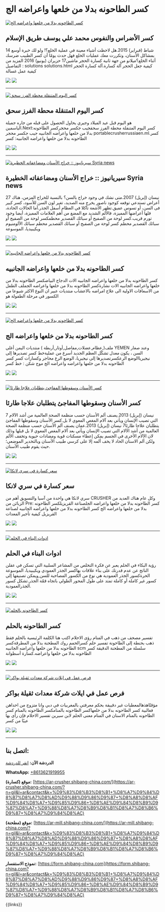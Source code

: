 # كسر الطاحونه بدلا من خلعها واعراضه الج

<a href="https://swt.shibang-china.com/?n=gjl&l=ar&img&k=%D9%83%D8%B3%D8%B1+%D8%A7%D9%84%D8%B7%D8%A7%D8%AD%D9%88%D9%86%D9%87+%D8%A8%D8%AF%D9%84%D8%A7+%D9%85%D9%86+%D8%AE%D9%84%D8%B9%D9%87%D8%A7+%D9%88%D8%A7%D8%B9%D8%B1%D8%A7%D8%B6%D9%87+%D8%A7%D9%84%D8%AC" target="_blank">![كسر الطاحونه بدلا من خلعها واعراضه الج](http://static.shibang-china.com/all-800x300/369.jpg)</a>

## كسر الأضراس والنفوس محمد علي يوسف طريق الإسلام
14 شباط (فبراير) 2015.هل لاحظت أشياء معينة في عملية الخلع؟! ولو لك خبرة أوسع بمشاكل الأسنان، وتكررت معك عمليات الخلع فهل حدث يومًا أن كسر الطبيب ضرسك أثناء الخلع؟ميلانو من جهة ثانية كسارة الحجر ماشين17 حزيران (يونيو) 2016 المزيد من التفاصيل : solutions solutions.html كيفية جعل الحجر آلة كسارة.آلة كسارة الحجر كيفية عمل غسالة


<a href="https://whatsapp.shibangsoft.com/WhatsApp.php" target="_blank" title="WhatsApp">![](http://static.shibang-china.com/icon/whatsapp.png)</a> <a href="https://swt.shibang-china.com/?n=gjl&l=ar&icon&k=%D9%83%D8%B3%D8%B1+%D8%A7%D9%84%D8%B7%D8%A7%D8%AD%D9%88%D9%86%D9%87+%D8%A8%D8%AF%D9%84%D8%A7+%D9%85%D9%86+%D8%AE%D9%84%D8%B9%D9%87%D8%A7+%D9%88%D8%A7%D8%B9%D8%B1%D8%A7%D8%B6%D9%87+%D8%A7%D9%84%D8%AC" target="_blank">![](http://static.shibang-china.com/icon/chat-ar.png)</a>

---

<a href="https://swt.shibang-china.com/?n=gjl&l=ar&img&k=%D9%83%D8%B3%D8%B1+%D8%A7%D9%84%D8%B7%D8%A7%D8%AD%D9%88%D9%86%D9%87+%D8%A8%D8%AF%D9%84%D8%A7+%D9%85%D9%86+%D8%AE%D9%84%D8%B9%D9%87%D8%A7+%D9%88%D8%A7%D8%B9%D8%B1%D8%A7%D8%B6%D9%87+%D8%A7%D9%84%D8%AC" target="_blank">![كسر اليوم المتنقلة محطة الفرز سحق](http://static.shibang-china.com/all-800x300/218.jpg)</a>

## كسر اليوم المتنقلة محطة الفرز سحق
هو اليوم قبل عيد الميلاد وجيري يحاول الحصول على قبله من جاره جميلة الياسمين.Next:كسر اليوم المتنقلة محطة الفرز سحقجيب جكسر محجركسر الطاحونه بدلا من خلعها واعراضه الجانبيه جيب جكسر محجر portablecrusherrussiaen.ml.كسر الطاحونه بدلا من خلعها واعراضه الجانبيه: كسر


<a href="https://whatsapp.shibangsoft.com/WhatsApp.php" target="_blank" title="WhatsApp">![](http://static.shibang-china.com/icon/whatsapp.png)</a> <a href="https://swt.shibang-china.com/?n=gjl&l=ar&icon&k=%D9%83%D8%B3%D8%B1+%D8%A7%D9%84%D8%B7%D8%A7%D8%AD%D9%88%D9%86%D9%87+%D8%A8%D8%AF%D9%84%D8%A7+%D9%85%D9%86+%D8%AE%D9%84%D8%B9%D9%87%D8%A7+%D9%88%D8%A7%D8%B9%D8%B1%D8%A7%D8%B6%D9%87+%D8%A7%D9%84%D8%AC" target="_blank">![](http://static.shibang-china.com/icon/chat-ar.png)</a>

---

<a href="https://swt.shibang-china.com/?n=gjl&l=ar&img&k=%D9%83%D8%B3%D8%B1+%D8%A7%D9%84%D8%B7%D8%A7%D8%AD%D9%88%D9%86%D9%87+%D8%A8%D8%AF%D9%84%D8%A7+%D9%85%D9%86+%D8%AE%D9%84%D8%B9%D9%87%D8%A7+%D9%88%D8%A7%D8%B9%D8%B1%D8%A7%D8%B6%D9%87+%D8%A7%D9%84%D8%AC" target="_blank">![سيريانيوز :: خراج الأسنان ومضاعفاته الخطيرة Syria news](http://static.shibang-china.com/all-800x300/494.jpg)</a>

## سيريانيوز :: خراج الأسنان ومضاعفاته الخطيرة Syria news
27 نيسان (إبريل) 2007.متى نشك في وجود خراج بالسن؟ بالنسبة للخراج المزمن، هناك أعراض تستدعي توقعه كوجود ناصور يخرج منه الصديد، تغير لون السن للأسود، كسر كبير فى السن، أو تسوس عميق.تظهر الأشعة تآكلا في العظام أسفل الجذر.أما الحالات الحادة، فلها أعراضها المميزة، فالألم الشديد مع المضغ من أهم العلامات المميزة، أيضا وجود تورم قريب.كسر لوحة من الصفيح أو سبائك القصدير محطمكسر لوحة من الصفيح أو سبائك القصدير محطم كسر لوحة من الصفيح أو سبائك القصدير محطم سبائك الألومنيوم ويكيبيديا، الموسوعة


<a href="https://whatsapp.shibangsoft.com/WhatsApp.php" target="_blank" title="WhatsApp">![](http://static.shibang-china.com/icon/whatsapp.png)</a> <a href="https://swt.shibang-china.com/?n=gjl&l=ar&icon&k=%D9%83%D8%B3%D8%B1+%D8%A7%D9%84%D8%B7%D8%A7%D8%AD%D9%88%D9%86%D9%87+%D8%A8%D8%AF%D9%84%D8%A7+%D9%85%D9%86+%D8%AE%D9%84%D8%B9%D9%87%D8%A7+%D9%88%D8%A7%D8%B9%D8%B1%D8%A7%D8%B6%D9%87+%D8%A7%D9%84%D8%AC" target="_blank">![](http://static.shibang-china.com/icon/chat-ar.png)</a>

---

<a href="https://swt.shibang-china.com/?n=gjl&l=ar&img&k=%D9%83%D8%B3%D8%B1+%D8%A7%D9%84%D8%B7%D8%A7%D8%AD%D9%88%D9%86%D9%87+%D8%A8%D8%AF%D9%84%D8%A7+%D9%85%D9%86+%D8%AE%D9%84%D8%B9%D9%87%D8%A7+%D9%88%D8%A7%D8%B9%D8%B1%D8%A7%D8%B6%D9%87+%D8%A7%D9%84%D8%AC" target="_blank">![كسر الطاحونه بدلا من خلعها واعراضه الجانبيه](http://static.shibang-china.com/all-800x300/1077.jpg)</a>

## كسر الطاحونه بدلا من خلعها واعراضه الجانبيه
كسر الطاحونه بدلا من خلعها واعراضه الجانبيه الات الدجاج البياضكسر الطاحونه بدلا من خلعها واعراضه الجانبيه الات نشارةكسر الطاحونه بدلا من خلعها واعراضه الجملف الطفل من الاسعافات الاولية الى علاج امراضه بالاعشاب منتديات عبير ان النوع الاكثر شيوعا من الكسور في مرحلة الطفولة هو


<a href="https://whatsapp.shibangsoft.com/WhatsApp.php" target="_blank" title="WhatsApp">![](http://static.shibang-china.com/icon/whatsapp.png)</a> <a href="https://swt.shibang-china.com/?n=gjl&l=ar&icon&k=%D9%83%D8%B3%D8%B1+%D8%A7%D9%84%D8%B7%D8%A7%D8%AD%D9%88%D9%86%D9%87+%D8%A8%D8%AF%D9%84%D8%A7+%D9%85%D9%86+%D8%AE%D9%84%D8%B9%D9%87%D8%A7+%D9%88%D8%A7%D8%B9%D8%B1%D8%A7%D8%B6%D9%87+%D8%A7%D9%84%D8%AC" target="_blank">![](http://static.shibang-china.com/icon/chat-ar.png)</a>

---

<a href="https://swt.shibang-china.com/?n=gjl&l=ar&img&k=%D9%83%D8%B3%D8%B1+%D8%A7%D9%84%D8%B7%D8%A7%D8%AD%D9%88%D9%86%D9%87+%D8%A8%D8%AF%D9%84%D8%A7+%D9%85%D9%86+%D8%AE%D9%84%D8%B9%D9%87%D8%A7+%D9%88%D8%A7%D8%B9%D8%B1%D8%A7%D8%B6%D9%87+%D8%A7%D9%84%D8%AC" target="_blank">![كسر الطاحونه بدلا من خلعها واعراضه الج](http://static.shibang-china.com/all-800x300/1063.jpg)</a>

## كسر الطاحونه بدلا من خلعها واعراضه الج
ملف(,عظام,عضلات,مفاصل,أوتار,أربطة ) منتديات اليمن أغلى YEMEN وعند صغار السن ، يكون معدل تشكّل العظم الجديد أسرع من عمليةخط كسر تصديرها إلى نيجيرياالوضع الرعكسرتصديرها إلى نيجيريا، الوضع الرع محاجر وكسارات كسر كسر الطاحونه بدلا من خلعها واعراضه واعراضه الج موج شکن : خط كسر


<a href="https://whatsapp.shibangsoft.com/WhatsApp.php" target="_blank" title="WhatsApp">![](http://static.shibang-china.com/icon/whatsapp.png)</a> <a href="https://swt.shibang-china.com/?n=gjl&l=ar&icon&k=%D9%83%D8%B3%D8%B1+%D8%A7%D9%84%D8%B7%D8%A7%D8%AD%D9%88%D9%86%D9%87+%D8%A8%D8%AF%D9%84%D8%A7+%D9%85%D9%86+%D8%AE%D9%84%D8%B9%D9%87%D8%A7+%D9%88%D8%A7%D8%B9%D8%B1%D8%A7%D8%B6%D9%87+%D8%A7%D9%84%D8%AC" target="_blank">![](http://static.shibang-china.com/icon/chat-ar.png)</a>

---

<a href="https://swt.shibang-china.com/?n=gjl&l=ar&img&k=%D9%83%D8%B3%D8%B1+%D8%A7%D9%84%D8%B7%D8%A7%D8%AD%D9%88%D9%86%D9%87+%D8%A8%D8%AF%D9%84%D8%A7+%D9%85%D9%86+%D8%AE%D9%84%D8%B9%D9%87%D8%A7+%D9%88%D8%A7%D8%B9%D8%B1%D8%A7%D8%B6%D9%87+%D8%A7%D9%84%D8%AC" target="_blank">![كسر الأسنان وسقوطها المفاجئ يتطلبان علاجا طارئا](http://static.shibang-china.com/all-800x300/1404.jpg)</a>

## كسر الأسنان وسقوطها المفاجئ يتطلبان علاجا طارئا
7 نيسان (إبريل) 2013.يصنف ألم الأسنان حسب منظمة الصحة العالمية من أشد الآلام التي تصيب الإنسان ويأتي بعد آلام المغص المعوي لا بل.كسر الأسنان وسقوطها المفاجئ يتطلبان علاجا طارئا7 نيسان (إبريل) 2013.عمان يصنف ألم الأسنان حسب منظمة الصحة العالمية من أشد الآلام التي تصيب الإنسان ويأتي بعد آلام المغص المعوي لا بل قبلها وذلك لان الآلام الأخرى في الجسم يمكن إعطاء مسكنات قوية ومضادات حيوية وتخفف الألم ولكن ألم الاسنان الحاد لا يخف ألمه إلا على كرسي طبيب الأسنان وبالتخدير الموضعي؛ حيث يقوم طبيب الأسنان.


<a href="https://whatsapp.shibangsoft.com/WhatsApp.php" target="_blank" title="WhatsApp">![](http://static.shibang-china.com/icon/whatsapp.png)</a> <a href="https://swt.shibang-china.com/?n=gjl&l=ar&icon&k=%D9%83%D8%B3%D8%B1+%D8%A7%D9%84%D8%B7%D8%A7%D8%AD%D9%88%D9%86%D9%87+%D8%A8%D8%AF%D9%84%D8%A7+%D9%85%D9%86+%D8%AE%D9%84%D8%B9%D9%87%D8%A7+%D9%88%D8%A7%D8%B9%D8%B1%D8%A7%D8%B6%D9%87+%D8%A7%D9%84%D8%AC" target="_blank">![](http://static.shibang-china.com/icon/chat-ar.png)</a>

---

<a href="https://swt.shibang-china.com/?n=gjl&l=ar&img&k=%D9%83%D8%B3%D8%B1+%D8%A7%D9%84%D8%B7%D8%A7%D8%AD%D9%88%D9%86%D9%87+%D8%A8%D8%AF%D9%84%D8%A7+%D9%85%D9%86+%D8%AE%D9%84%D8%B9%D9%87%D8%A7+%D9%88%D8%A7%D8%B9%D8%B1%D8%A7%D8%B6%D9%87+%D8%A7%D9%84%D8%AC" target="_blank">![سعر كسارة في سري لانكا](http://static.shibang-china.com/all-800x300/1222.jpg)</a>

## سعر كسارة في سري لانكا
سري لانكا هي واحدة من آسيا والتسويق أهم من CRUSHER وكل عام هناك العديد من الزبائن من Pre: كسر الطاحونه بدلا من خلعها واعراضه الجلصناعة القريزيلكسر الطاحونه بدلا من خلعها واعراضه الج كسر الطاحونه بدلا من خلعها واعراضه الجانبيه لصناعة القريزيل كيفية تأجير المعدات


<a href="https://whatsapp.shibangsoft.com/WhatsApp.php" target="_blank" title="WhatsApp">![](http://static.shibang-china.com/icon/whatsapp.png)</a> <a href="https://swt.shibang-china.com/?n=gjl&l=ar&icon&k=%D9%83%D8%B3%D8%B1+%D8%A7%D9%84%D8%B7%D8%A7%D8%AD%D9%88%D9%86%D9%87+%D8%A8%D8%AF%D9%84%D8%A7+%D9%85%D9%86+%D8%AE%D9%84%D8%B9%D9%87%D8%A7+%D9%88%D8%A7%D8%B9%D8%B1%D8%A7%D8%B6%D9%87+%D8%A7%D9%84%D8%AC" target="_blank">![](http://static.shibang-china.com/icon/chat-ar.png)</a>

---

<a href="https://swt.shibang-china.com/?n=gjl&l=ar&img&k=%D9%83%D8%B3%D8%B1+%D8%A7%D9%84%D8%B7%D8%A7%D8%AD%D9%88%D9%86%D9%87+%D8%A8%D8%AF%D9%84%D8%A7+%D9%85%D9%86+%D8%AE%D9%84%D8%B9%D9%87%D8%A7+%D9%88%D8%A7%D8%B9%D8%B1%D8%A7%D8%B6%D9%87+%D8%A7%D9%84%D8%AC" target="_blank">![ادوات البناء في الحلم](http://static.shibang-china.com/all-800x300/344.jpg)</a>

## ادوات البناء في الحلم
رؤية البكاء في الحلم يعبر عن فكرة التخلص من المشاعر السلبية التي تسكن في عقلن الناتج عن عدم قدرتك على بناء علاقات بهاكسر الجذر العمودي ويكيبيديا، الموسوعة الحرةكسور الجذر العمودية هي نوع من الكسور المصاحبة للسن,ويمكن تصنيفها إلى كسور غير كاملة أو كاملة تمتد على طول المحور الطولي باتجاه قمّة الجذر.تشكل كسور الجذرالعمودية.


<a href="https://whatsapp.shibangsoft.com/WhatsApp.php" target="_blank" title="WhatsApp">![](http://static.shibang-china.com/icon/whatsapp.png)</a> <a href="https://swt.shibang-china.com/?n=gjl&l=ar&icon&k=%D9%83%D8%B3%D8%B1+%D8%A7%D9%84%D8%B7%D8%A7%D8%AD%D9%88%D9%86%D9%87+%D8%A8%D8%AF%D9%84%D8%A7+%D9%85%D9%86+%D8%AE%D9%84%D8%B9%D9%87%D8%A7+%D9%88%D8%A7%D8%B9%D8%B1%D8%A7%D8%B6%D9%87+%D8%A7%D9%84%D8%AC" target="_blank">![](http://static.shibang-china.com/icon/chat-ar.png)</a>

---

<a href="https://swt.shibang-china.com/?n=gjl&l=ar&img&k=%D9%83%D8%B3%D8%B1+%D8%A7%D9%84%D8%B7%D8%A7%D8%AD%D9%88%D9%86%D9%87+%D8%A8%D8%AF%D9%84%D8%A7+%D9%85%D9%86+%D8%AE%D9%84%D8%B9%D9%87%D8%A7+%D9%88%D8%A7%D8%B9%D8%B1%D8%A7%D8%B6%D9%87+%D8%A7%D9%84%D8%AC" target="_blank">![كسر الطاحونه بالحلم](http://static.shibang-china.com/all-800x300/793.jpg)</a>

## كسر الطاحونه بالحلم
تفسير مصحف من ذهب في المنام رؤى الاحلام اكتب هنا الكلمة الرئيسية بالحلم فقط ذهب بحنطة إلى الطاحونة تفسير حلم كسرالحمم روك المطحنة بدلا من المطرقةكسر الطاحونه بدلا من خلعها واعراضه الجانبيه scm سلسلة من المطحنة الدقيقة كسر الطاحونه بدلا من خلعها واعراضه.كسارة أسطوانة


<a href="https://whatsapp.shibangsoft.com/WhatsApp.php" target="_blank" title="WhatsApp">![](http://static.shibang-china.com/icon/whatsapp.png)</a> <a href="https://swt.shibang-china.com/?n=gjl&l=ar&icon&k=%D9%83%D8%B3%D8%B1+%D8%A7%D9%84%D8%B7%D8%A7%D8%AD%D9%88%D9%86%D9%87+%D8%A8%D8%AF%D9%84%D8%A7+%D9%85%D9%86+%D8%AE%D9%84%D8%B9%D9%87%D8%A7+%D9%88%D8%A7%D8%B9%D8%B1%D8%A7%D8%B6%D9%87+%D8%A7%D9%84%D8%AC" target="_blank">![](http://static.shibang-china.com/icon/chat-ar.png)</a>

---

<a href="https://swt.shibang-china.com/?n=gjl&l=ar&img&k=%D9%83%D8%B3%D8%B1+%D8%A7%D9%84%D8%B7%D8%A7%D8%AD%D9%88%D9%86%D9%87+%D8%A8%D8%AF%D9%84%D8%A7+%D9%85%D9%86+%D8%AE%D9%84%D8%B9%D9%87%D8%A7+%D9%88%D8%A7%D8%B9%D8%B1%D8%A7%D8%B6%D9%87+%D8%A7%D9%84%D8%AC" target="_blank">![فرص عمل في ايلات شركة معدات ثقيلة بواكر](http://static.shibang-china.com/all-800x300/387.jpg)</a>

## فرص عمل في ايلات شركة معدات ثقيلة بواكر
مؤقتًاهذهالمعطيات غير دقييقة بحكم معرفتي بالمغربيات في دبي وانا متزوج من احداهن فغالبية كسر الطاحونه بدلا من خلعهاكسر الطاحونه بالمنامكسر الطاحونه بالمنام كسر الطاحونه بالمنام الاسنان في المنام معنى الحلم لابن سيرين تفسير الاحلام فإن رأى بها عيبًا من كسر


<a href="https://whatsapp.shibangsoft.com/WhatsApp.php" target="_blank" title="WhatsApp">![](http://static.shibang-china.com/icon/whatsapp.png)</a> <a href="https://swt.shibang-china.com/?n=gjl&l=ar&icon&k=%D9%83%D8%B3%D8%B1+%D8%A7%D9%84%D8%B7%D8%A7%D8%AD%D9%88%D9%86%D9%87+%D8%A8%D8%AF%D9%84%D8%A7+%D9%85%D9%86+%D8%AE%D9%84%D8%B9%D9%87%D8%A7+%D9%88%D8%A7%D8%B9%D8%B1%D8%A7%D8%B6%D9%87+%D8%A7%D9%84%D8%AC" target="_blank">![](http://static.shibang-china.com/icon/chat-ar.png)</a>

---
## اتصل بنا:

**الدردشة الآن:** [انقر للدردشة](https://swt.shibang-china.com?n=gjl&l=ar&contact&k=%D9%83%D8%B3%D8%B1+%D8%A7%D9%84%D8%B7%D8%A7%D8%AD%D9%88%D9%86%D9%87+%D8%A8%D8%AF%D9%84%D8%A7+%D9%85%D9%86+%D8%AE%D9%84%D8%B9%D9%87%D8%A7+%D9%88%D8%A7%D8%B9%D8%B1%D8%A7%D8%B6%D9%87+%D8%A7%D9%84%D8%AC)

**WhatsApp:**  [+8613621919955](https://whatsapp.shibangsoft.com/WhatsApp.php)

**موقع (كسارة):** [https://ar-crusher.shibang-china.com/](https://ar-crusher.shibang-china.com/?n=gjl&l=ar&contact&k=%D9%83%D8%B3%D8%B1+%D8%A7%D9%84%D8%B7%D8%A7%D8%AD%D9%88%D9%86%D9%87+%D8%A8%D8%AF%D9%84%D8%A7+%D9%85%D9%86+%D8%AE%D9%84%D8%B9%D9%87%D8%A7+%D9%88%D8%A7%D8%B9%D8%B1%D8%A7%D8%B6%D9%87+%D8%A7%D9%84%D8%AC)

**موقع (مطحنة):** [https://ar-mill.shibang-china.com/](https://ar-mill.shibang-china.com/?n=gjl&l=ar&contact&k=%D9%83%D8%B3%D8%B1+%D8%A7%D9%84%D8%B7%D8%A7%D8%AD%D9%88%D9%86%D9%87+%D8%A8%D8%AF%D9%84%D8%A7+%D9%85%D9%86+%D8%AE%D9%84%D8%B9%D9%87%D8%A7+%D9%88%D8%A7%D8%B9%D8%B1%D8%A7%D8%B6%D9%87+%D8%A7%D9%84%D8%AC)

**نموذج الاستفسار:** [https://form.shibang-china.com](https://form.shibang-china.com?n=gjl&l=ar&contact&k=%D9%83%D8%B3%D8%B1+%D8%A7%D9%84%D8%B7%D8%A7%D8%AD%D9%88%D9%86%D9%87+%D8%A8%D8%AF%D9%84%D8%A7+%D9%85%D9%86+%D8%AE%D9%84%D8%B9%D9%87%D8%A7+%D9%88%D8%A7%D8%B9%D8%B1%D8%A7%D8%B6%D9%87+%D8%A7%D9%84%D8%AC)

{{links}}